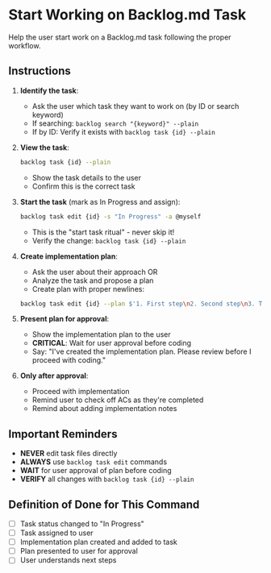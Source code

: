 # Start Working on Backlog.md Task

Help the user start work on a Backlog.md task following the proper workflow.

## Instructions

1. **Identify the task**:
   - Ask the user which task they want to work on (by ID or search keyword)
   - If searching: `backlog search "{keyword}" --plain`
   - If by ID: Verify it exists with `backlog task {id} --plain`

2. **View the task**:
   ```bash
   backlog task {id} --plain
   ```
   - Show the task details to the user
   - Confirm this is the correct task

3. **Start the task** (mark as In Progress and assign):
   ```bash
   backlog task edit {id} -s "In Progress" -a @myself
   ```
   - This is the "start task ritual" - never skip it!
   - Verify the change: `backlog task {id} --plain`

4. **Create implementation plan**:
   - Ask the user about their approach OR
   - Analyze the task and propose a plan
   - Create plan with proper newlines:
   ```bash
   backlog task edit {id} --plan $'1. First step\n2. Second step\n3. Third step'
   ```

5. **Present plan for approval**:
   - Show the implementation plan to the user
   - **CRITICAL**: Wait for user approval before coding
   - Say: "I've created the implementation plan. Please review before I proceed with coding."

6. **Only after approval**:
   - Proceed with implementation
   - Remind user to check off ACs as they're completed
   - Remind about adding implementation notes

## Important Reminders

- **NEVER** edit task files directly
- **ALWAYS** use `backlog task edit` commands
- **WAIT** for user approval of plan before coding
- **VERIFY** all changes with `backlog task {id} --plain`

## Definition of Done for This Command

- [ ] Task status changed to "In Progress"
- [ ] Task assigned to user
- [ ] Implementation plan created and added to task
- [ ] Plan presented to user for approval
- [ ] User understands next steps
